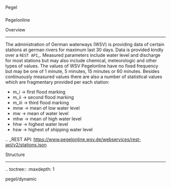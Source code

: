 Pegel
#####

Pegelonline

Overview
********

The administration of German waterways (WSV) is providing data of certain stations at german rivers
for maximum last 30 days. Data is provided kindly over a `REST API`_. Measured parameters include
water level and discharge for most stations but may also include chemical, meteorologic and other types
of values. The values of WSV Pegelonline have no fixed frequency but may be one of 1 minute, 5 minutes,
15 minutes or 60 minutes. Besides continuously measured values there are also a number of
statistical values which are fragmentary provided per each station:

- m_i -> first flood marking
- m_ii -> second flood marking
- m_iii -> third flood marking
- mnw -> mean of low water level
- mw -> mean of water level
- mhw -> mean of high water level
- hhw -> highest water level
- hsw -> highest of shipping water level

.. _REST API: https://www.pegelonline.wsv.de/webservices/rest-api/v2/stations.json

Structure
*********

.. toctree::
   :maxdepth: 1

   pegel/dynamic
